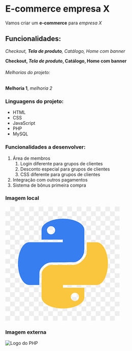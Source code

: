 # E-commerce empresa X

Vamos criar um **e-commerce** para *empresa X*

## Funcionalidades:

_Checkout, **Tela de produto**, Catálogo, Home com banner_ 

**Checkout, _Tela de produto_, Catálogo, Home com banner**

###### Melhorias do projeto:

__Melhoria 1__, _melhoria 2_

### Linguagens do projeto:

* HTML
* CSS
* JavaScript
* PHP
* MySQL

### Funcionalidades a desenvolver:

1. Área de membros
    1. Login diferente para grupos de clientes
    2. Desconto especial para grupos de clientes
    3. CSS diferente para grupos de clientes
2. Integração com outros pagamentos
3. Sistema de bônus primeira compra

### Imagem local

![Logo do Python](img/python.png)

### Imagem externa

![Logo do PHP](https://w7.pngwing.com/pngs/751/3/png-transparent-logo-php-html-others-text-trademark-logo-thumbnail.png)